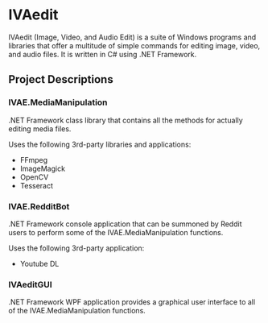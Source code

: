# IVAedit

IVAedit (Image, Video, and Audio Edit) is a suite of Windows programs and libraries that offer a multitude of simple commands for editing image, video, and audio files. It is written in C# using .NET Framework.

## Project Descriptions

### IVAE.MediaManipulation

.NET Framework class library that contains all the methods for actually editing media files.

Uses the following 3rd-party libraries and applications:

* FFmpeg
* ImageMagick
* OpenCV
* Tesseract

### IVAE.RedditBot

.NET Framework console application that can be summoned by Reddit users to perform some of the IVAE.MediaManipulation functions.

Uses the following 3rd-party application:

* Youtube DL

### IVAeditGUI

.NET Framework WPF application provides a graphical user interface to all of the IVAE.MediaManipulation functions.
